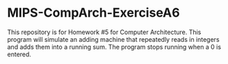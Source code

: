 # MIPS-CompArch-ExerciseA6
This repository is for Homework #5 for Computer Architecture. This program will simulate an adding machine that repeatedly reads in integers and adds them into a running sum. The program stops running when a 0 is entered. 
